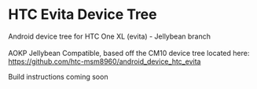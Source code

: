 HTC Evita Device Tree
========================
Android device tree for HTC One XL (evita) - Jellybean branch<br><br>
AOKP Jellybean Compatible, based off the CM10 device tree located here: https://github.com/htc-msm8960/android_device_htc_evita

Build instructions coming soon
